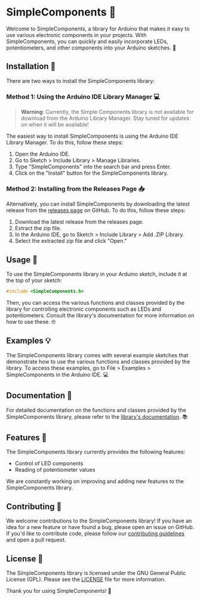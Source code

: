 # SimpleComponents 🔌

Welcome to SimpleComponents, a library for Arduino that makes it easy to use various electronic components in your projects. With SimpleComponents, you can quickly and easily incorporate LEDs, potentiometers, and other components into your Arduino sketches. 🚀

## Installation 💾

There are two ways to install the SimpleComponents library:

### Method 1: Using the Arduino IDE Library Manager 💻

>**Warning**: Currently, the Simple Components library is not available for download from the Arduino Library Manager. Stay tuned for updates on when it will be available!


The easiest way to install SimpleComponents is using the Arduino IDE Library Manager. To do this, follow these steps:

1. Open the Arduino IDE.
2. Go to Sketch > Include Library > Manage Libraries.
3. Type "SimpleComponents" into the search bar and press Enter.
4. Click on the "Install" button for the SimpleComponents library.

### Method 2: Installing from the Releases Page 📥

Alternatively, you can install SimpleComponents by downloading the latest release from the [releases page](https://github.com/ArchontisKostis/SimpleComponents/releases) on GitHub. To do this, follow these steps:

1. Download the latest release from the releases page.
2. Extract the zip file.
3. In the Arduino IDE, go to Sketch > Include Library > Add .ZIP Library.
4. Select the extracted zip file and click "Open."

## Usage 🤖

To use the SimpleComponents library in your Arduino sketch, include it at the top of your sketch:

```cpp
#include <SimpleComponents.h>
```
Then, you can access the various functions and classes provided by the library for controlling electronic components such as LEDs and potentiometers. Consult the library's documentation for more information on how to use these. 🤓

## Examples 💡

The SimpleComponents library comes with several example sketches that demonstrate how to use the various functions and classes provided by the library. To access these examples, go to File > Examples > SimpleComponents in the Arduino IDE. 💻

## Documentation 📖

For detailed documentation on the functions and classes provided by the SimpleComponents library, please refer to the [library's documentation](https://archontiskostis.github.io/SimpleComponents/docs). 📚

## Features 💪

The SimpleComponents library currently provides the following features:

- Control of LED components
- Reading of potentiometer values

We are constantly working on improving and adding new features to the SimpleComponents library.

## Contributing 🤝

We welcome contributions to the SimpleComponents library! If you have an idea for a new feature or have found a bug, please open an issue on GitHub. If you'd like to contribute code, please follow our [contributing guidelines](https://github.com/ArchontisKostis/SimpleComponents/blob/main/docs/CONTRIBUTING.MD) and open a pull request.

## License 📜

The SimpleComponents library is licensed under the GNU General Public License (GPL). Please see the [LICENSE](LICENSE) file for more information.

Thank you for using SimpleComponents! 🙌

